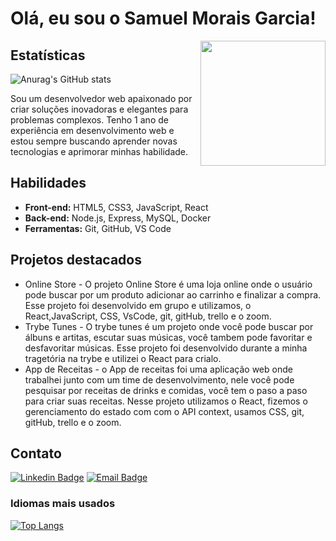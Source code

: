 <!-- Seção: Introdução -->
# Olá, eu sou o Samuel Morais Garcia!

<img align="right" width="200" height="200" src="https://c.tenor.com/M54OJrV7Zu8AAAAC/programmer.gif">

<!-- Seção: Estatísticas e gráficos -->
## Estatísticas

![Anurag's GitHub stats](https://github-readme-stats.vercel.app/api?username=SamuelMorais030202&show_icons=true&theme=radical)

Sou um desenvolvedor web apaixonado por criar soluções inovadoras e elegantes para problemas complexos. Tenho 1 ano de experiência em desenvolvimento web e estou sempre buscando aprender novas tecnologias e aprimorar minhas habilidade.
<!-- Seção: Habilidades -->
## Habilidades

- **Front-end:** HTML5, CSS3, JavaScript, React
- **Back-end:** Node.js, Express, MySQL, Docker
- **Ferramentas:** Git, GitHub, VS Code

<!-- Seção: Projetos destacados -->
## Projetos destacados

- Online Store - O projeto Online Store é uma loja online onde o usuário pode buscar por um produto adicionar ao carrinho e finalizar a compra. Esse projeto foi desenvolvido em grupo e utilizamos, o React,JavaScript, CSS, VsCode, git, gitHub, trello e o zoom.
- Trybe Tunes - O trybe tunes é um projeto onde você pode buscar por álbuns e artitas, escutar suas músicas, você tambem pode favoritar e desfavoritar músicas. Esse projeto foi desenvolvido durante a minha tragetória na trybe e utilizei o React para crialo.
- App de Receitas - o App de receitas foi uma aplicação web onde trabalhei junto com um time de desenvolvimento, nele você pode pesquisar por receitas de drinks e comidas, você tem o paso a paso para criar suas receitas. Nesse projeto utilizamos o React, fizemos o gerenciamento do estado com com o API context, usamos CSS, git, gitHub, trello e o zoom.

<!-- Seção: Contato -->
## Contato

[![Linkedin Badge](https://img.shields.io/badge/-Linkedin-blue?style=flat-square&logo=Linkedin&logoColor=white&link=seulinkedinurl)](https://www.linkedin.com/in/samuel-morais-garcia-4a823b244/)
[![Email Badge](https://img.shields.io/badge/-Email-red?style=flat-square&logo=Gmail&logoColor=white&link=mailto:seuemail)](mailto:moraissamuel009@gmail.com)

### Idiomas mais usados

[![Top Langs](https://github-readme-stats.vercel.app/api/top-langs/?username=SamuelMorais030202&layout=compact)](https://github.com/anuraghazra/github-readme-stats)
